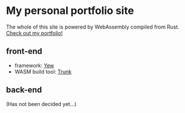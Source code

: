 # My personal portfolio site
The whole of this site is powered by WebAssembly compiled from Rust.
[Check out my portfolio!](https://ryuma017.netlify.app/)

## front-end
- framework: [Yew](https://github.com/yewstack/yew)
- WASM build tool: [Trunk](https://github.com/thedodd/trunk)

## back-end
(Has not been decided yet...)